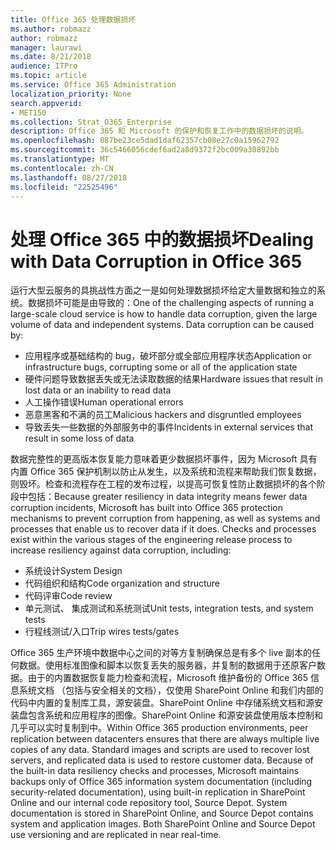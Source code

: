```yaml
---
title: Office 365 处理数据损坏
ms.author: robmazz
author: robmazz
manager: laurawi
ms.date: 8/21/2018
audience: ITPro
ms.topic: article
ms.service: Office 365 Administration
localization_priority: None
search.appverid:
- MET150
ms.collection: Strat_O365_Enterprise
description: Office 365 和 Microsoft 的保护和恢复工作中的数据损坏的说明。
ms.openlocfilehash: 087be23ce5dad1daf62357cb08e27c0a15962792
ms.sourcegitcommit: 36c5466056cdef6ad2a8d9372f2bc009a30892bb
ms.translationtype: MT
ms.contentlocale: zh-CN
ms.lasthandoff: 08/27/2018
ms.locfileid: "22525496"
---
```

# <a name="dealing-with-data-corruption-in-office-365"></a><span data-ttu-id="5062f-103">处理 Office 365 中的数据损坏</span><span class="sxs-lookup"><span data-stu-id="5062f-103">Dealing with Data Corruption in Office 365</span></span>

<span data-ttu-id="5062f-p101">运行大型云服务的具挑战性方面之一是如何处理数据损坏给定大量数据和独立的系统。数据损坏可能是由导致的：</span><span class="sxs-lookup"><span data-stu-id="5062f-p101">One of the challenging aspects of running a large-scale cloud service is how to handle data corruption, given the large volume of data and independent systems. Data corruption can be caused by:</span></span>
- <span data-ttu-id="5062f-106">应用程序或基础结构的 bug，破坏部分或全部应用程序状态</span><span class="sxs-lookup"><span data-stu-id="5062f-106">Application or infrastructure bugs, corrupting some or all of the application state</span></span> 
- <span data-ttu-id="5062f-107">硬件问题导致数据丢失或无法读取数据的结果</span><span class="sxs-lookup"><span data-stu-id="5062f-107">Hardware issues that result in lost data or an inability to read data</span></span> 
- <span data-ttu-id="5062f-108">人工操作错误</span><span class="sxs-lookup"><span data-stu-id="5062f-108">Human operational errors</span></span> 
- <span data-ttu-id="5062f-109">恶意黑客和不满的员工</span><span class="sxs-lookup"><span data-stu-id="5062f-109">Malicious hackers and disgruntled employees</span></span> 
- <span data-ttu-id="5062f-110">导致丢失一些数据的外部服务中的事件</span><span class="sxs-lookup"><span data-stu-id="5062f-110">Incidents in external services that result in some loss of data</span></span> 

<span data-ttu-id="5062f-p102">数据完整性的更高版本恢复能力意味着更少数据损坏事件，因为 Microsoft 具有内置 Office 365 保护机制以防止从发生，以及系统和流程来帮助我们恢复数据，则毁坏。检查和流程存在工程的发布过程，以提高可恢复性防止数据损坏的各个阶段中包括：</span><span class="sxs-lookup"><span data-stu-id="5062f-p102">Because greater resiliency in data integrity means fewer data corruption incidents, Microsoft has built into Office 365 protection mechanisms to prevent corruption from happening, as well as systems and processes that enable us to recover data if it does. Checks and processes exist within the various stages of the engineering release process to increase resiliency against data corruption, including:</span></span>
- <span data-ttu-id="5062f-113">系统设计</span><span class="sxs-lookup"><span data-stu-id="5062f-113">System Design</span></span>
- <span data-ttu-id="5062f-114">代码组织和结构</span><span class="sxs-lookup"><span data-stu-id="5062f-114">Code organization and structure</span></span> 
- <span data-ttu-id="5062f-115">代码评审</span><span class="sxs-lookup"><span data-stu-id="5062f-115">Code review</span></span> 
- <span data-ttu-id="5062f-116">单元测试、 集成测试和系统测试</span><span class="sxs-lookup"><span data-stu-id="5062f-116">Unit tests, integration tests, and system tests</span></span>
- <span data-ttu-id="5062f-117">行程线测试/入口</span><span class="sxs-lookup"><span data-stu-id="5062f-117">Trip wires tests/gates</span></span> 

<span data-ttu-id="5062f-p103">Office 365 生产环境中数据中心之间的对等方复制确保总是有多个 live 副本的任何数据。使用标准图像和脚本以恢复丢失的服务器，并复制的数据用于还原客户数据。由于的内置数据恢复能力检查和流程，Microsoft 维护备份的 Office 365 信息系统文档 （包括与安全相关的文档），仅使用 SharePoint Online 和我们内部的代码中内置的复制库工具，源安装盘。SharePoint Online 中存储系统文档和源安装盘包含系统和应用程序的图像。SharePoint Online 和源安装盘使用版本控制和几乎可以实时复制到中。</span><span class="sxs-lookup"><span data-stu-id="5062f-p103">Within Office 365 production environments, peer replication between datacenters ensures that there are always multiple live copies of any data. Standard images and scripts are used to recover lost servers, and replicated data is used to restore customer data. Because of the built-in data resiliency checks and processes, Microsoft maintains backups only of Office 365 information system documentation (including security-related documentation), using built-in replication in SharePoint Online and our internal code repository tool, Source Depot. System documentation is stored in SharePoint Online, and Source Depot contains system and application images. Both SharePoint Online and Source Depot use versioning and are replicated in near real-time.</span></span> 